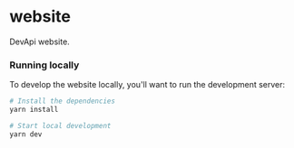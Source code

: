# website

DevApi website.

### Running locally

To develop the website locally, you'll want to run the development server:

```sh
# Install the dependencies
yarn install

# Start local development
yarn dev
